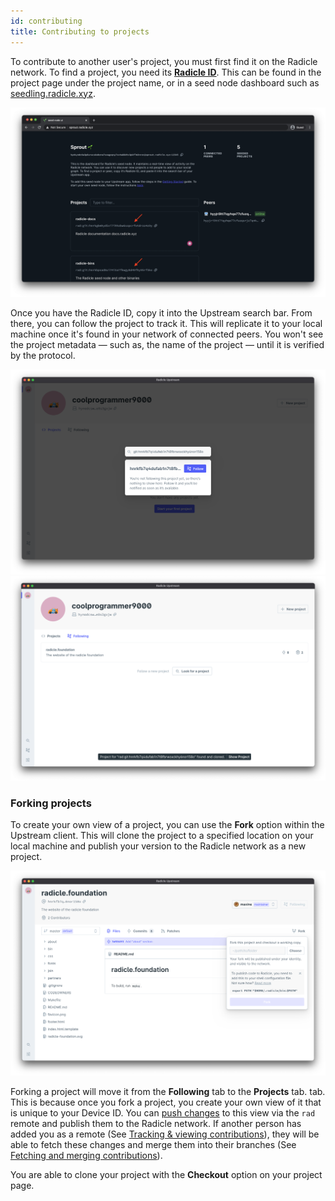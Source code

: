 ```yaml
---
id: contributing
title: Contributing to projects
---
```


To contribute to another user's project, you must first find it on the Radicle
network. To find a project, you need its [**Radicle ID**][ri]. This can be found
in the project page under the project name, or in a seed node dashboard
such as [seedling.radicle.xyz](seedling.radicle.xyz).

![Identity][id]

Once you have the Radicle ID, copy it into the Upstream search bar. From there, you can follow the project to track it. This will replicate it to your local machine once it's found in
your network of connected peers. You won't see the project metadata — such as,
the name of the project — until it is verified by the protocol. 

![Search bar][sb]
![Found Project][fp]

### Forking projects

To create your own view of a project, you can use the
**Fork** option within the Upstream client. This will clone the project to a
specified location on your local machine and publish your version to the Radicle network as a new project.

![Fork Project][fo]

Forking a project will move it from the **Following** tab to the **Projects** tab.
tab. This is because once you fork a project, you create your own view of it
that is unique to your Device ID. You can [push changes][pc] to this view via the `rad` remote and publish
them to the Radicle network. If another person has added you as a remote (See
[Tracking & viewing contributions][tv]), they will be able to fetch these
changes and merge them into their branches (See [Fetching and merging
contributions][fm]).

You are able to clone your project with the **Checkout** option on your project page.

[tv]: tracking-and-viewing.md
[fm]: fetching-and-merging.md
[pc]: pushing-changes.md
[pn]: understanding-radicle/glossary.md/#project-name
[ri]: understanding-radicle/glossary.md/#radicle-id

[id]: /img/radicle-id-seed-node.png
[ps]: /img/peer-switcher.png
[sb]: /img/search-bar.png
[fp]: /img/project-found.png
[fo]: /img/fork-project.png
